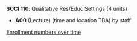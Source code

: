 **SOCI 110**: Qualitative Res/Educ Settings (4 units)

- **A00** (Lecture) (time and location TBA) by staff

[Enrollment numbers over time](./SOCI110.tsv)
